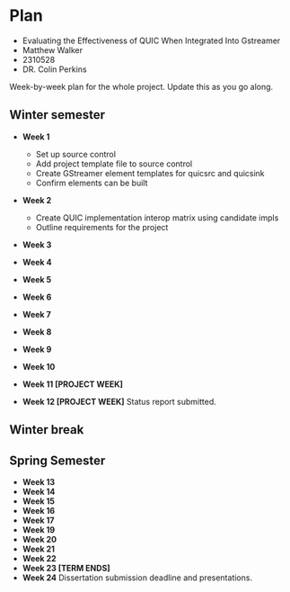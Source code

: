 # Plan

* Evaluating the Effectiveness of QUIC When Integrated Into Gstreamer
* Matthew Walker
* 2310528
* DR. Colin Perkins

Week-by-week plan for the whole project. Update this as you go along.

## Winter semester

* **Week 1**
  - Set up source control
  - Add project template file to source control
  - Create GStreamer element templates for quicsrc and quicsink
  - Confirm elements can be built

* **Week 2**
  - Create QUIC implementation interop matrix using candidate impls
  - Outline requirements for the project


* **Week 3**
* **Week 4**
* **Week 5**
* **Week 6**
* **Week 7**
* **Week 8**
* **Week 9**
* **Week 10**
* **Week 11 [PROJECT WEEK]**
* **Week 12 [PROJECT WEEK]** Status report submitted.

## Winter break

## Spring Semester

* **Week 13**
* **Week 14**
* **Week 15**
* **Week 16**
* **Week 17**
* **Week 19**
* **Week 20**
* **Week 21**
* **Week 22**
* **Week 23 [TERM ENDS]**
* **Week 24** Dissertation submission deadline and presentations.

